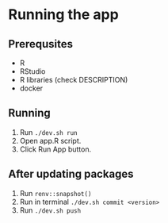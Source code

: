 # Running the app

## Prerequsites

- R
- RStudio
- R libraries (check DESCRIPTION)
- docker

## Running

1. Run `./dev.sh run`
2. Open app.R script.
3. Click Run App button.

## After updating packages

1. Run `renv::snapshot()`
2. Run in terminal `./dev.sh commit <version>`
3. Run `./dev.sh push`
